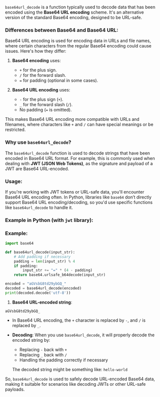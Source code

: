 `base64url_decode` is a function typically used to decode data that has been encoded using the **Base64 URL encoding** scheme. It's an alternative version of the standard Base64 encoding, designed to be URL-safe.

### Differences between Base64 and Base64 URL:

Base64 URL encoding is used for encoding data in URLs and file names, where certain characters from the regular Base64 encoding could cause issues. Here's how they differ:

1.  **Base64 encoding** uses:
    
    -   `+` for the plus sign.
    -   `/` for the forward slash.
    -   `=` for padding (optional in some cases).
2.  **Base64 URL encoding** uses:
    
    -   `-` for the plus sign (`+`).
    -   `_` for the forward slash (`/`).
    -   No padding (`=` is omitted).

This makes Base64 URL encoding more compatible with URLs and filenames, where characters like `+` and `/` can have special meanings or be restricted.

### Why use `base64url_decode`?

The `base64url_decode` function is used to decode strings that have been encoded in Base64 URL format. For example, this is commonly used when dealing with **JWT (JSON Web Tokens)**, as the signature and payload of a JWT are Base64 URL-encoded.

### Usage:

If you're working with JWT tokens or URL-safe data, you'll encounter Base64 URL encoding often. In Python, libraries like `base64` don’t directly support Base64 URL encoding/decoding, so you'd use specific functions like `base64url_decode` to handle it.

### Example in Python (with `jwt` library):

### Example:
```python
import base64

def base64url_decode(input_str):
    # Add padding if necessary
    padding = len(input_str) % 4
    if padding:
        input_str += "=" * (4 - padding)
    return base64.urlsafe_b64decode(input_str)

encoded = "aGVsbG8td29ybGQ_"
decoded = base64url_decode(encoded)
print(decoded.decode('utf-8'))

```

1.  **Base64 URL-encoded string**:

`aGVsbG8td29ybGQ_`

-   In Base64 URL encoding, the `+` character is replaced by `-`, and `/` is replaced by `_`.
    
-   **Decoding**: When you use `base64url_decode`, it will properly decode the encoded string by:
    
    -   Replacing `-` back with `+`
    -   Replacing `_` back with `/`
    -   Handling the padding correctly if necessary
    
    The decoded string might be something like:
`hello-world`

So, `base64url_decode` is used to safely decode URL-encoded Base64 data, making it suitable for scenarios like decoding JWTs or other URL-safe payloads.

